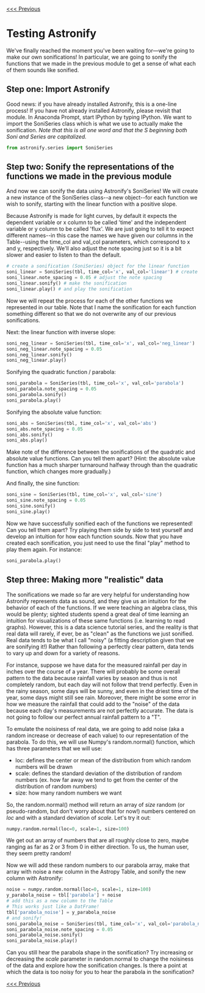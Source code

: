 [<<< Previous](introduction_to_astronify.md)

# Testing Astronify

We've finally reached the moment you've been waiting for—we're going to make our own sonifications! In particular, we are going to sonify the functions that we made in the previous module to get a sense of what each of them sounds like sonified.

## Step one: Import Astronify

Good news: if you have already installed Astronify, this is a one-line process! If you have not already installed Astronify, please revisit that module. In Anaconda Prompt, start IPython by typing IPython. We want to import the SoniSeries class which is what we use to actually make the sonification. *Note that this is all one word and that the S beginning both Soni and Series are capitalized.*

```python 
from astronify.series import SoniSeries
```

## Step two: Sonify the representations of the functions we made in the previous module

And now we can sonify the data using Astronify's SoniSeries! We will create a new instance of the SoniSeries class--a new object--for each function we wish to sonify, starting with the linear function with a positive slope.

Because Astronify is made for light curves, by default it expects the dependent variable or x column to be called 'time' and the independent variable or y column to be called 'flux'. We are just going to tell it to expect different names--in this case the names we have given our columns in the Table--using the time_col and val_col parameters, which correspond to x and y, respectively. We'll also adjust the note spacing just so it is a bit slower and easier to listen to than the default.

```python 
# create a sonification (SoniSeries) object for the linear function
soni_linear = SoniSeries(tbl, time_col='x', val_col='linear') # create a SoniSeries object
soni_linear.note_spacing = 0.05 # adjust the note spacing
soni_linear.sonify() # make the sonification
soni_linear.play() # and play the sonification
```

Now we will repeat the process for each of the other functions we represented in our table. Note that I name the sonification for each function something different so that we do not overwrite any of our previous sonifications.

Next: the linear function with inverse slope:
```python 
soni_neg_linear = SoniSeries(tbl, time_col='x', val_col='neg_linear')
soni_neg_linear.note_spacing = 0.05
soni_neg_linear.sonify()
soni_neg_linear.play()
```

Sonifying the quadratic function / parabola:
```python 
soni_parabola = SoniSeries(tbl, time_col='x', val_col='parabola')
soni_parabola.note_spacing = 0.05
soni_parabola.sonify()
soni_parabola.play()
```

Sonifying the absolute value function:
```python 
soni_abs = SoniSeries(tbl, time_col='x', val_col='abs')
soni_abs.note_spacing = 0.05
soni_abs.sonify()
soni_abs.play()
```

Make note of the difference between the sonifications of the quadratic and absolute value functions. Can you tell them apart? (Hint: the absolute value function has a much sharper turnaround halfway through than the quadratic function, which changes more gradually.)

And finally, the sine function:
```python 
soni_sine = SoniSeries(tbl, time_col='x', val_col='sine')
soni_sine.note_spacing = 0.05
soni_sine.sonify()
soni_sine.play()
```

Now we have successfully sonified each of the functions we represented! Can you tell them apart? Try playing them side by side to test yourself and develop an intuition for how each function sounds. Now that you have created each sonification, you just need to use the final "play" method to play them again. For instance:

```python 
soni_parabola.play()
```

## Step three: Making more "realistic" data

The sonifications we made so far are very helpful for understanding how Astronify represents data as sound, and they give us an intuition for the behavior of each of the functions. If we were teaching an algebra class, this would be plenty; sighted students spend a great deal of time learning an intuition for visualizations of these same functions (i.e. learning to read graphs). However, this is a data science tutorial series, and the reality is that real data will rarely, if ever, be as "clean" as the functions we just sonified. Real data tends to be what I call "noisy" (a fitting description given that we are sonifying it!) Rather than following a perfectly clear pattern, data tends to vary up and down for a variety of reasons.

For instance, suppose we have data for the measured rainfall per day in inches over the course of a year. There will probably be some overall pattern to the data because rainfall varies by season and thus is not completely random, but each day will not follow that trend perfectly. Even in the rainy season, some days will be sunny, and even in the driest time of the year, some days might still see rain. Moreover, there might be some error in how we measure the rainfall that could add to the "noise" of the data because each day's measurements are not perfectly accurate. The data is not going to follow our perfect annual rainfall pattern to a "T".

To emulate the noisiness of real data, we are going to add noise (aka a random increase or decrease of each value) to our representation of the parabola. To do this, we will use Numpy's random.normal() function, which has three parameters that we will use:
* loc: defines the center or mean of the distribution from which random numbers will be drawn
* scale: defines the standard deviation of the distribution of random numbers (ex. how far away we tend to get from the center of the distribution of random numbers)
* size: how many random numbers we want

So, the random.normal() method will return an array of *size* random (or pseudo-random, but don't worry about that for now!) numbers centered on *loc* and with a standard deviation of *scale*. Let's try it out: 

```python 
numpy.random.normal(loc=0, scale=1, size=100)
```

We get out an array of numbers that are all roughly close to zero, maybe ranging as far as 2 or 3 from 0 in either direction. To us, the human user, they seem pretty random!

Now we will add these random numbers to our parabola array, make that array with noise a new column in the Astropy Table, and sonify the new column with Astronify:

```python 
noise = numpy.random.normal(loc=0, scale=1, size=100)
y_parabola_noise = tbl['parabola'] + noise
# add this as a new column to the Table
# This works just like a DatFrame!
tbl['parabola_noise'] = y_parabola_noise
# and sonify!
soni_parabola_noise = SoniSeries(tbl, time_col='x', val_col='parabola_noise')
soni_parabola_noise.note_spacing = 0.05
soni_parabola_noise.sonify()
soni_parabola_noise.play()
```

Can you still hear the parabola shape in the sonification? Try increasing or decreasing the *scale* parameter in random.normal to change the noisiness of the data and explore how the sonification changes. Is there a point at which the data is too noisy for you to hear the parabola in the sonification?

[<<< Previous](introduction_to_astronify.md)
